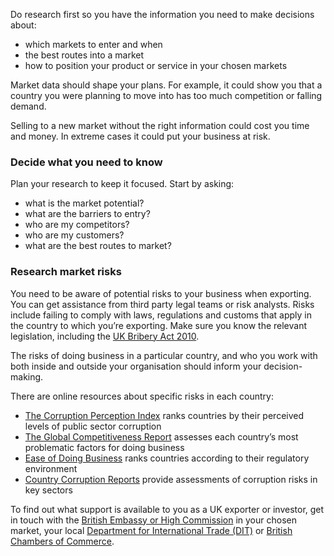 Do research first so you have the information you need to make decisions about:

- which markets to enter and when
- the best routes into a market
- how to position your product or service in your chosen markets

Market data should shape your plans. For example, it could show you that a country you were planning to move into has too much competition or falling demand.

Selling to a new market without the right information could cost you time and money. In extreme cases it could put your business at risk.

### Decide what you need to know

Plan your research to keep it focused. Start by asking:

- what is the market potential?
- what are the barriers to entry?
- who are my competitors?
- who are my customers?
- what are the best routes to market?

### Research market risks

You need to be aware of potential risks to your business when exporting. You can get assistance from third party legal teams or risk analysts.  Risks include failing to comply with laws, regulations and customs that apply in the country to which you&rsquo;re exporting. Make sure you know the relevant legislation, including the [UK Bribery Act 2010](https://assets.publishing.service.gov.uk/government/uploads/system/uploads/attachment_data/file/181762/bribery-act-2010-guidance.pdf).

The risks of doing business in a particular country, and who you work with both inside and outside your organisation should inform your decision-making.

There are online resources about specific risks in each country:

* [The Corruption Perception Index](https://www.transparency.org/news/feature/corruption_perceptions_index_2017) ranks countries by their perceived levels of public sector corruption
* [The Global Competitiveness Report](https://www.weforum.org/reports/the-global-competitiveness-report-2017-2018) assesses each country&rsquo;s most problematic factors for doing business
* [Ease of Doing Business](http://www.doingbusiness.org/rankings) ranks countries according to their regulatory environment
* [Country Corruption Reports](https://www.business-anti-corruption.com/country-profiles/) provide assessments of corruption risks in key sectors

To find out what support is available to you as a UK exporter or investor, get in touch with the [British Embassy or High Commission](https://www.gov.uk/world/embassies) in your chosen market, your local [Department for International Trade (DIT)](https://www.contactus.trade.gov.uk/office-finder?hof-cookie-check) or [British Chambers of Commerce](http://www.britishchambers.org.uk/about-the-bcc/).
